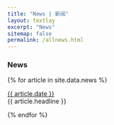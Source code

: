 ```yaml
---
title: "News | 新闻"
layout: textlay
excerpt: "News"
sitemap: false
permalink: /allnews.html
---
```


### News

{% for article in site.data.news %}
<p><u>{{ article.date }}</u> <br>
{{ article.headline }}</p>
{% endfor %}
